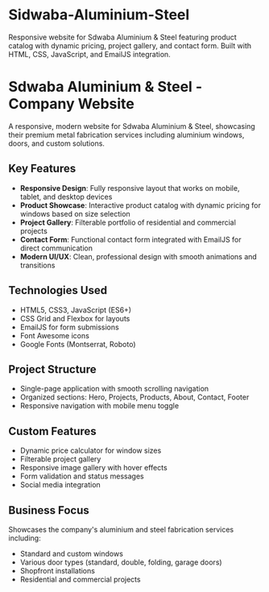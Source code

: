 # Sidwaba-Aluminium-Steel
Responsive website for Sdwaba Aluminium &amp; Steel featuring product catalog with dynamic pricing, project gallery, and contact form. Built with HTML, CSS, JavaScript, and EmailJS integration.
# Sdwaba Aluminium & Steel - Company Website

A responsive, modern website for Sdwaba Aluminium & Steel, showcasing their premium metal fabrication services including aluminium windows, doors, and custom solutions.

## Key Features

- **Responsive Design**: Fully responsive layout that works on mobile, tablet, and desktop devices
- **Product Showcase**: Interactive product catalog with dynamic pricing for windows based on size selection
- **Project Gallery**: Filterable portfolio of residential and commercial projects
- **Contact Form**: Functional contact form integrated with EmailJS for direct communication
- **Modern UI/UX**: Clean, professional design with smooth animations and transitions

## Technologies Used

- HTML5, CSS3, JavaScript (ES6+)
- CSS Grid and Flexbox for layouts
- EmailJS for form submissions
- Font Awesome icons
- Google Fonts (Montserrat, Roboto)

## Project Structure

- Single-page application with smooth scrolling navigation
- Organized sections: Hero, Projects, Products, About, Contact, Footer
- Responsive navigation with mobile menu toggle

## Custom Features

- Dynamic price calculator for window sizes
- Filterable project gallery
- Responsive image gallery with hover effects
- Form validation and status messages
- Social media integration

## Business Focus

Showcases the company's aluminium and steel fabrication services including:
- Standard and custom windows
- Various door types (standard, double, folding, garage doors)
- Shopfront installations
- Residential and commercial projects
